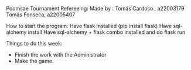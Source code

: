 Poomsae Tournament Refereeing:
Made by : Tomás Cardoso , a22003179
          Tomás Fonseca, a22005407

How to start the program: Have flask installed (pip install flask)
Have sql-alchemy install
Have sql-alchemy + flask combo installed
and do flask run


Things to do this week:

- Finish the work with the Administrator
- Make the game.
